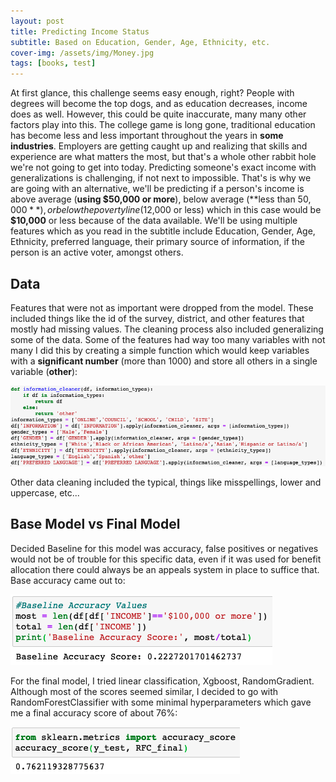 ```yaml
---
layout: post
title: Predicting Income Status 
subtitle: Based on Education, Gender, Age, Ethnicity, etc.
cover-img: /assets/img/Money.jpg
tags: [books, test]
---
```


At first glance, this challenge seems easy enough, right?  People with degrees will become the top dogs, and as education decreases, income does as well. However, this could be quite inaccurate, many many other factors play into this. The college game is long gone, traditional education has become less and less important throughout the years in **some industries**. Employers are getting caught up and realizing that skills and experience are what matters the most, but that's a whole other rabbit hole we're not going to get into today. Predicting someone's exact income with generalizations is challenging, if not next to impossible. That's is why we are going with an alternative, we'll be predicting if a person's income is above average (**using $50,000 or more**), below average (**less than $50,000**), or below the poverty line ($12,000 or less) which in this case would be **$10,000** or less because of the data available. We'll be using multiple features which as you read in the subtitle include Education, Gender, Age, Ethnicity, preferred language, their primary source of information, if the person is an active voter, amongst others.

## Data
Features that were not as important were dropped from the model. These included things like the id of the survey, district, and other features that mostly had missing values. The cleaning process also included generalizing some of the data. Some of the features had way too many variables with not many I did this by creating a simple function which would keep variables with  a **significant number** (more than 1000) and store all others in a single variable (**other**):     

![%generalizing](https://raw.githubusercontent.com/lsraei20/lsraei20.github.io/master/assets/img/Screen%20Shot%202020-07-31%20at%208.28.28%20AM.png)

Other data cleaning included the typical, things like misspellings, lower and uppercase, etc...

## Base Model vs Final Model 

Decided Baseline for this model was accuracy, false positives or negatives would not be of trouble for this specific data, even if it was used for benefit allocation there could always be an appeals system in place to suffice that. Base accuracy came out to:

![%Baseline](https://raw.githubusercontent.com/lsraei20/lsraei20.github.io/master/assets/img/baseline.png)

For the final model, I tried linear classification, Xgboost, RandomGradient. Although most of the scores seemed similar, I decided to go with RandomForestClassifier with some minimal hyperparameters which gave me a final accuracy score of about 76%:

![%accu](https://raw.githubusercontent.com/lsraei20/lsraei20.github.io/master/assets/img/accuracy.png)
